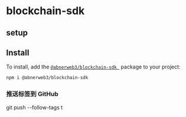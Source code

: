 # blockchain-sdk

## setup

## Install

To install, add the [`@abnerweb3/blockchain-sdk
`](https://www.npmjs.com/package/@abnerweb3/blockchain-sdk) package to your
project:

```sh npm2yarn
npm i @abnerweb3/blockchain-sdk

```

### 推送标签到 GitHub

git push --follow-tags
t
